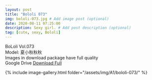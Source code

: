 ```yaml
---
layout: post
title: "Bololi 073"
img: bololi-073.jpg # Add image post (optional)
date: 2020-08-11 07:25:00
description: Sexy girl. # Add post description (optional)
tag: [cute, sexy, Bololi]
---
```

BoLoli Vol.073  
Model: 夏小秋秋秋                                          
Images in download package have full quality                    
Google Drive [Download Full](http://gestyy.com/ewHQAh)

{% include image-gallery.html folder="/assets/img/A1/bololi-073/" %}
